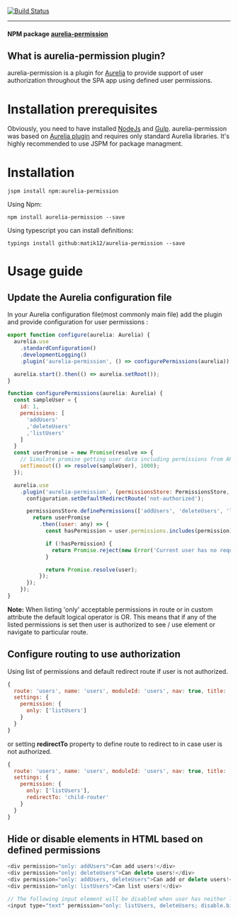 [![Build Status](https://travis-ci.org/matik12/aurelia-permission.svg?branch=master)](https://travis-ci.org/matik12/aurelia-permission)

---

#### NPM package [aurelia-permission](https://www.npmjs.com/package/aurelia-permission)

## What is aurelia-permission plugin?
aurelia-permission is a plugin for [Aurelia](http://aurelia.io/) to provide support of user authorization throughout the SPA app using defined user permissions.

# Installation prerequisites
Obviously, you need to have installed [NodeJs](https://nodejs.org/) and [Gulp](http://gulpjs.com/). aurelia-permission was based on [Aurelia plugin](https://github.com/aurelia/skeleton-plugin) and requires only standard Aurelia libraries. It's highly recommended to use JSPM for package managment.

# Installation
```
jspm install npm:aurelia-permission
```
Using Npm:
```
npm install aurelia-permission --save
```
Using typescript you can install definitions:
```
typings install github:matik12/aurelia-permission --save
```

# Usage guide

## Update the Aurelia configuration file

In your Aurelia configuration file(most commonly main file) add the plugin and provide configuration for user permissions :
```js
export function configure(aurelia: Aurelia) {
  aurelia.use
    .standardConfiguration()
    .developmentLogging()
    .plugin('aurelia-permission', () => configurePermissions(aurelia));

  aurelia.start().then(() => aurelia.setRoot());
}

function configurePermissions(aurelia: Aurelia) {
  const sampleUser = {
    id: 1,
    permissions: [
      'addUsers'
      ,'deleteUsers'
      ,'listUsers'
    ]
  }
  const userPromise = new Promise(resolve => {
    // Simulate promise getting user data including permissions from API
    setTimeout(() => resolve(sampleUser), 1000);
  });

  aurelia.use
    .plugin('aurelia-permission', (permissionsStore: PermissionsStore, configuration: Configuration) => {
      configuration.setDefaultRedirectRoute('not-authorized');

      permissionsStore.definePermissions(['addUsers', 'deleteUsers', 'listUsers'], (permission: string) => {
        return userPromise
          .then((user: any) => {
            const hasPermission = user.permissions.includes(permission);

            if (!hasPermission) {
              return Promise.reject(new Error('Current user has no required permissions.'));
            }

            return Promise.resolve(user);
          });
      });
    });
}
```

**Note:** When listing 'only' acceptable permissions in route or in custom attribute the default logical operator is OR.
This means that if any of the listed permissions is set then user is authorized to see / use element or navigate to particular route.

## Configure routing to use authorization

Using list of permissions and default redirect route if user is not authorized.

```js
{
  route: 'users', name: 'users', moduleId: 'users', nav: true, title: 'Github Users',
  settings: {
    permission: {
      only: ['listUsers']
    }
  }
}
```

or setting **redirectTo** property to define route to redirect to in case user is not authorized.

```js
{
  route: 'users', name: 'users', moduleId: 'users', nav: true, title: 'Github Users',
  settings: {
    permission: {
      only: ['listUsers'],
      redirectTo: 'child-router'
    }
  }
}
```

## Hide or disable elements in HTML based on defined permissions

```js
<div permission="only: addUsers">Can add users!</div>
<div permission="only: deleteUsers">Can delete users!</div>
<div permission="only: addUsers, deleteUsers">Can add or delete users!</div>
<div permission="only: listUsers">Can list users!</div>

// The following input element will be disabled when user has neither listUsers nor deleteUsers permissions
<input type="text" permission="only: listUsers, deleteUsers; disable.bind: true">
```

